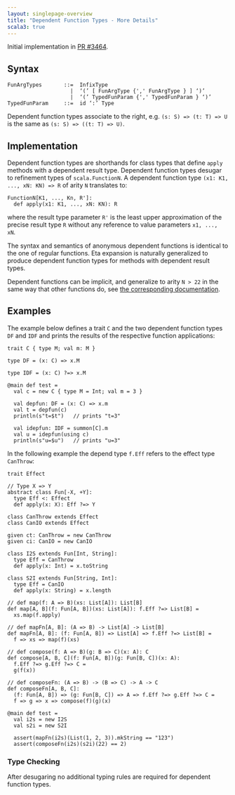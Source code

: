 ```yaml
---
layout: singlepage-overview
title: "Dependent Function Types - More Details"
scala3: true
---
```


<!-- THIS FILE HAS BEEN GENERATED BY SCALADOC PREPROCESSOR.
    The whole process of generation the docs can be found under this README: https://github.com/lampepfl/dotty/blob/master/docs/README.md
    The source file can be found here https://github.com/lampepfl/dotty/edit/master/docs/docs/reference/new-types/dependent-function-types-spec.md
    NOTE THAT ANY CHANGES TO THIS FILE WILL BE OVERRIDEN BY PREPROCESSOR.
-->

Initial implementation in [PR #3464](https://github.com/lampepfl/dotty/pull/3464).

## Syntax

```
FunArgTypes       ::=  InfixType
                    |  ‘(’ [ FunArgType {',' FunArgType } ] ‘)’
                    |  ‘(’ TypedFunParam {',' TypedFunParam } ‘)’
TypedFunParam     ::=  id ‘:’ Type
```

Dependent function types associate to the right, e.g.
`(s: S) => (t: T) => U` is the same as `(s: S) => ((t: T) => U)`.

## Implementation

Dependent function types are shorthands for class types that define `apply`
methods with a dependent result type. Dependent function types desugar to
refinement types of `scala.FunctionN`. A dependent function type
`(x1: K1, ..., xN: KN) => R` of arity `N` translates to:

<div class="snippet" ><div class="buttons"></div><pre><code class="language-scala"><span id="0" class="" >FunctionN[K1, ..., Kn, R&apos;]:
</span><span id="1" class="" >  def apply(x1: K1, ..., xN: KN): R
</span></code></pre></div>

where the result type parameter `R'` is the least upper approximation of the
precise result type `R` without any reference to value parameters `x1, ..., xN`.

The syntax and semantics of anonymous dependent functions is identical to the
one of regular functions. Eta expansion is naturally generalized to produce
dependent function types for methods with dependent result types.

Dependent functions can be implicit, and generalize to arity `N > 22` in the
same way that other functions do, see
[the corresponding documentation](../dropped-features/limit22.html).

## Examples

The example below defines a trait `C` and the two dependent function types
`DF` and `IDF` and prints the results of the respective function applications:

[depfuntype.scala]: https://github.com/lampepfl/dotty/blob/master/tests/pos/depfuntype.scala

<div class="snippet" ><div class="buttons"></div><pre><code class="language-scala"><span id="0" class="" >trait C { type M; val m: M }
</span><span id="1" class="" >
</span><span id="2" class="" >type DF = (x: C) =&gt; x.M
</span><span id="3" class="" >
</span><span id="4" class="" >type IDF = (x: C) ?=&gt; x.M
</span><span id="5" class="" >
</span><span id="6" class="" >@main def test =
</span><span id="7" class="" >  val c = new C { type M = Int; val m = 3 }
</span><span id="8" class="" >
</span><span id="9" class="" >  val depfun: DF = (x: C) =&gt; x.m
</span><span id="10" class="" >  val t = depfun(c)
</span><span id="11" class="" >  println(s&quot;t=$t&quot;)   // prints &quot;t=3&quot;
</span><span id="12" class="" >
</span><span id="13" class="" >  val idepfun: IDF = summon[C].m
</span><span id="14" class="" >  val u = idepfun(using c)
</span><span id="15" class="" >  println(s&quot;u=$u&quot;)   // prints &quot;u=3&quot;
</span></code></pre></div>

In the following example the depend type `f.Eff` refers to the effect type `CanThrow`:

[eff-dependent.scala]: https://github.com/lampepfl/dotty/blob/master/tests/run/eff-dependent.scala

<div class="snippet" ><div class="buttons"></div><pre><code class="language-scala"><span id="0" class="" >trait Effect
</span><span id="1" class="" >
</span><span id="2" class="" >// Type X =&gt; Y
</span><span id="3" class="" >abstract class Fun[-X, +Y]:
</span><span id="4" class="" >  type Eff &lt;: Effect
</span><span id="5" class="" >  def apply(x: X): Eff ?=&gt; Y
</span><span id="6" class="" >
</span><span id="7" class="" >class CanThrow extends Effect
</span><span id="8" class="" >class CanIO extends Effect
</span><span id="9" class="" >
</span><span id="10" class="" >given ct: CanThrow = new CanThrow
</span><span id="11" class="" >given ci: CanIO = new CanIO
</span><span id="12" class="" >
</span><span id="13" class="" >class I2S extends Fun[Int, String]:
</span><span id="14" class="" >  type Eff = CanThrow
</span><span id="15" class="" >  def apply(x: Int) = x.toString
</span><span id="16" class="" >
</span><span id="17" class="" >class S2I extends Fun[String, Int]:
</span><span id="18" class="" >  type Eff = CanIO
</span><span id="19" class="" >  def apply(x: String) = x.length
</span><span id="20" class="" >
</span><span id="21" class="" >// def map(f: A =&gt; B)(xs: List[A]): List[B]
</span><span id="22" class="" >def map[A, B](f: Fun[A, B])(xs: List[A]): f.Eff ?=&gt; List[B] =
</span><span id="23" class="" >  xs.map(f.apply)
</span><span id="24" class="" >
</span><span id="25" class="" >// def mapFn[A, B]: (A =&gt; B) -&gt; List[A] -&gt; List[B]
</span><span id="26" class="" >def mapFn[A, B]: (f: Fun[A, B]) =&gt; List[A] =&gt; f.Eff ?=&gt; List[B] =
</span><span id="27" class="" >  f =&gt; xs =&gt; map(f)(xs)
</span><span id="28" class="" >
</span><span id="29" class="" >// def compose(f: A =&gt; B)(g: B =&gt; C)(x: A): C
</span><span id="30" class="" >def compose[A, B, C](f: Fun[A, B])(g: Fun[B, C])(x: A):
</span><span id="31" class="" >  f.Eff ?=&gt; g.Eff ?=&gt; C =
</span><span id="32" class="" >  g(f(x))
</span><span id="33" class="" >
</span><span id="34" class="" >// def composeFn: (A =&gt; B) -&gt; (B =&gt; C) -&gt; A -&gt; C
</span><span id="35" class="" >def composeFn[A, B, C]:
</span><span id="36" class="" >  (f: Fun[A, B]) =&gt; (g: Fun[B, C]) =&gt; A =&gt; f.Eff ?=&gt; g.Eff ?=&gt; C =
</span><span id="37" class="" >  f =&gt; g =&gt; x =&gt; compose(f)(g)(x)
</span><span id="38" class="" >
</span><span id="39" class="" >@main def test =
</span><span id="40" class="" >  val i2s = new I2S
</span><span id="41" class="" >  val s2i = new S2I
</span><span id="42" class="" >
</span><span id="43" class="" >  assert(mapFn(i2s)(List(1, 2, 3)).mkString == &quot;123&quot;)
</span><span id="44" class="" >  assert(composeFn(i2s)(s2i)(22) == 2)
</span></code></pre></div>

### Type Checking

After desugaring no additional typing rules are required for dependent function types.

